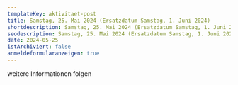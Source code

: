```yaml
---
templateKey: aktivitaet-post
title: Samstag, 25. Mai 2024 (Ersatzdatum Samstag, 1. Juni 2024)
shortdescription: Samstag, 25. Mai 2024 (Ersatzdatum Samstag, 1. Juni 2024)
seodescription: Samstag, 25. Mai 2024 (Ersatzdatum Samstag, 1. Juni 2024)
date: 2024-05-25
istArchiviert: false
anmeldeformularanzeigen: true
---
```

w﻿eitere Informationen folgen